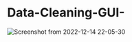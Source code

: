 # Data-Cleaning-GUI-
![Screenshot from 2022-12-14 22-05-30](https://user-images.githubusercontent.com/106758417/207654093-ce360c03-2875-4255-af89-33a64fb8e24e.png)
